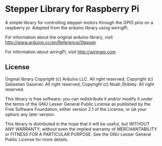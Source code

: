 Stepper Library for Raspberry Pi
================================

A simple library for controlling stepper motors through the GPIO pins on a raspberry pi. Adapted from the arduino library using wiringPi.

For information about the original arduino library, visit
http://www.arduino.cc/en/Reference/Stepper

For information about wiringPi, visit
http://wiringpi.com

License
-------

Orginal library
Copyright (c) Arduino LLC. All right reserved;
Copyright (c) Sebastian Gassner. All right reserved;
Copyright (c) Noah Shibley. All right reserved.

This library is free software; you can redistribute it and/or
modify it under the terms of the GNU Lesser General Public
License as published by the Free Software Foundation; either
version 2.1 of the License, or (at your option) any later version.

This library is distributed in the hope that it will be useful,
but WITHOUT ANY WARRANTY; without even the implied warranty of
MERCHANTABILITY or FITNESS FOR A PARTICULAR PURPOSE. See the GNU
Lesser General Public License for more details.
